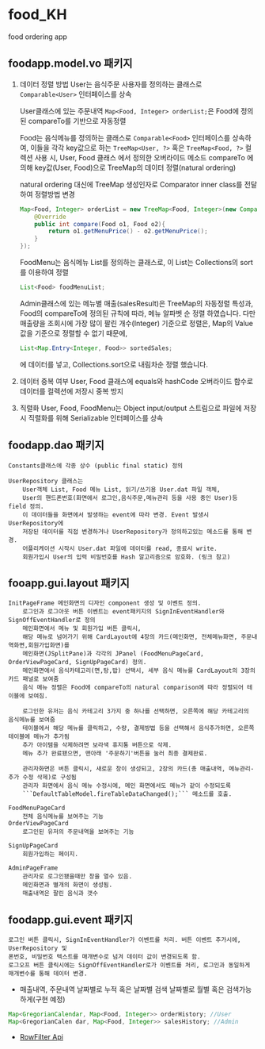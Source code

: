 # food_KH
food ordering app

## foodapp.model.vo 패키지
1. 데이터 정렬 방법
    User는 음식주문 사용자를 정의하는 클래스로 ```Comparable<User>``` 인터페이스를 상속

    User클래스에 있는 주문내역 ```Map<Food, Integer> orderList;```은 Food에 정의된 compareTo를 기반으로 자동정렬
    
    Food는 음식메뉴를 정의하는 클래스로 ```Comparable<Food>``` 인터페이스를 상속하여, 이들을 각각 key값으로 하는
        ```TreeMap<User, ?>``` 혹은 ```TreeMap<Food, ?>``` 컬렉션 사용 시, User, Food 클래스 에서 정의한 
        오버라이드 메소드 compareTo 에 의해 key값(User, Food)으로 TreeMap의 데이터 정렬(natural ordering)
        
    natural ordering 대신에 TreeMap 생성인자로 Comparator inner class를 전달하여 정렬방법 변경
    ```java
    Map<Food, Integer> orderList = new TreeMap<Food, Integer>(new Comparator<Food>(){
        @Override
        public int compare(Food o1, Food o2){
            return o1.getMenuPrice() - o2.getMenuPrice();
        }
    });
    ```
    FoodMenu는 음식메뉴 List를 정의하는 클래스로, 이 List는 Collections의 sort를 이용하여 정렬
    ```java
    List<Food> foodMenuList;
    ```
    
    Admin클래스에 있는 메뉴별 매출(salesResult)은 TreeMap의 자동정렬 특성과, Food의 compareTo에 정의된 
    규칙에 따라, 메뉴 알파벳 순 정렬 하였습니다. 다만 매출량을 조회시에 가장 많이 팔린 개수(Integer) 기준으로
    정렬은, Map의 Value값을 기준으로 정렬할 수 없기 때문에, 
    ```java
    List<Map.Entry<Integer, Food>> sortedSales;
    ```
    에 데이터를 넣고, Collections.sort으로 내림차순 정렬 했습니다.

2. 데이터 중복 여부
    User, Food 클래스에 equals와 hashCode 오버라이드 함수로 데이터를 컬렉션에 저장시 중복 방지

3. 직렬화
    User, Food, FoodMenu는 Object input/output 스트림으로 파일에 저장시
    직렬화를 위해 Serializable 인터페이스를 상속

## foodapp.dao 패키지
    Constants클래스에 각종 상수 (public final static) 정의
    
    UserRepository 클래스는
        User객체 List, Food 메뉴 List, 읽기/쓰기용 User.dat 파일 객체, 
        User의 핸드폰번호(화면에서 로그인,음식주문,메뉴관리 등을 사용 중인 User)등 field 정의.
        이 데이터들을 화면에서 발생하는 event에 따라 변경. Event 발생시 UserRepository에
        저장된 데이터를 직접 변경하거나 UserRepository가 정의하고있는 메소드를 통해 변경.
        어플리케이션 시작시 User.dat 파일에 데이터를 read, 종료시 write.
        회원가입시 User의 입력 비밀번호를 Hash 알고리즘으로 암호화. (링크 참고)
        
## fooapp.gui.layout 패키지
    InitPageFrame 메인화면의 디자인 component 생성 및 이벤트 정의.
        로그인과 로그아웃 버튼 이벤트는 event패키지의 SignInEventHandler와 SignOffEventHandler로 정의
        메인화면에서 메뉴 및 회원가입 버튼 클릭시,
        해당 메뉴로 넘어가기 위해 CardLayout에 4장의 카드(메인화면, 전체메뉴화면, 주문내역화면,회원가입화면)를 
        메인화면(JSplitPane)과 각각의 JPanel (FoodMenuPageCard, OrderViewPageCard, SignUpPageCard) 정의.
        메인화면에서 음식카테고리(면,탕,밥) 선택시, 세부 음식 메뉴를 CardLayout의 3장의 카드 패널로 보여줌
        음식 메뉴 정렬은 Food에 compareTo의 natural comparison에 따라 정렬되어 테이블에 보여짐.
        
        로그인한 유저는 음식 카테고리 3가지 중 하나를 선택하면, 오른쪽에 해당 카테고리의 음식메뉴를 보여줌
        테이블에서 해당 메뉴를 클릭하고, 수량, 결제방법 등을 선택해서 음식추가하면, 오른쪽 테이블에 메뉴가 추가됨
        추가 아이템을 삭제하려면 보라색 휴지통 버튼으로 삭제.
        메뉴 추가 완료됐으면, 맨아래 '주문하기'버튼을 눌러 최종 결제완료.
        
        관리자화면은 버튼 클릭시, 새로운 창이 생성되고, 2장의 카드(총 매출내역, 메뉴관리-추가 수정 삭제)로 구성됨
        관리자 화면에서 음식 메뉴 수정시에, 메인 화면에서도 메뉴가 같이 수정되도록
        ```DefaultTableModel.fireTableDataChanged();``` 메소드를 호출.
        
    FoodMenuPageCard
        전체 음식메뉴를 보여주는 기능
    OrderViewPageCard
        로그인된 유저의 주문내역을 보여주는 기능
        
    SignUpPageCard
        회원가입하는 페이지.
        
    AdminPageFrame
        관리자로 로그인됐을때만 창을 열수 있음.
        메인화면과 별개의 화면이 생성됨.
        매출내역은 팔린 음식과 갯수
    
## foodapp.gui.event 패키지
    로그인 버튼 클릭시, SignInEventHandler가 이벤트를 처리. 버튼 이벤트 추가시에, UserRepository 및
    폰번호, 비밀번호 텍스트를 매개변수로 넘겨 데이터 값이 변경되도록 함.
    로그오프 버튼 클릭시에는 SignOffEventHandler로가 이벤트를 처리, 로그인과 동일하게 매개변수를 통해 데이터 변경.

* 매출내역, 주문내역 날짜별로 누적 혹은 날짜별 검색 날짜별로 월별 혹은 검색가능하게(구현 예정)
```java
Map<GregorianCalendar, Map<Food, Integer>> orderHistory; //User
Map<GregorianCalen dar, Map<Food, Integer>> salesHistory; //Admin
```

* [RowFilter Api](https://stackoverflow.com/questions/22066387/how-to-search-an-element-in-a-jtable-java)
